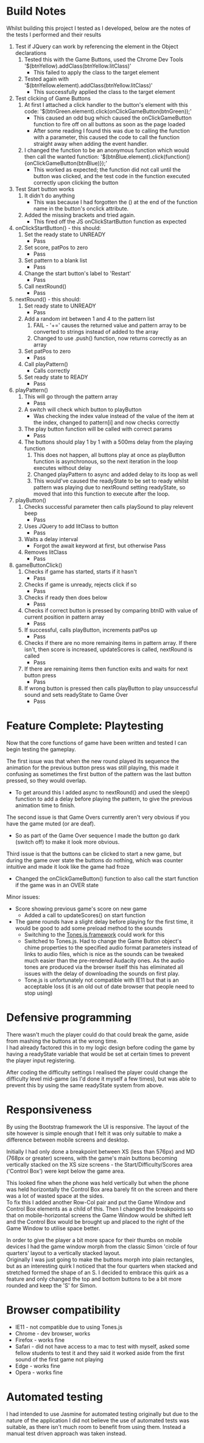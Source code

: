 # Build Notes

Whilst building this project I tested as I developed, below are the notes of the tests I performed and their results

1. Test if JQuery can work by referencing the element in the Object declarations
    1. Tested this with the Game Buttons, used the Chrome Dev Tools '$(btnYellow).addClass(btnYellow.litClass)'
        - This failed to apply the class to the target element
    2. Tested again with '$(btnYellow.element).addClass(btnYellow.litClass)' 
        - This successfully applied the class to the target element
2. Test clicking of Game Buttons
    1. At first I attached a click handler to the button's element with this code: '$(btnGreen.element).click(onClickGameButton(btnGreen));'
        - This caused an odd bug which caused the onClickGameButton function to fire off on all buttons as soon as the page loaded
        - After some reading I found this was due to calling the function with a parameter, this caused the code to call the function straight away when adding the event handler.
    2. I changed the function to be an anonymous function which would then call the wanted function: '$(btnBlue.element).click(function(){onClickGameButton(btnBlue)});'
        - This worked as expected; the function did not call until the button was clicked, and the test code in the function executed correctly upon clicking the button
3. Test Start button works
    1. It didn't do anything
        - This was because I had forgotten the () at the end of the function name in the button's onclick attribute.    
    2. Added the missing brackets and tried again. 
        - This fired off the JS onClickStartButton function as expected
4. onClickStartButton() - this should:
    1. Set the ready state to UNREADY
        - Pass 
    2. Set score, patPos to zero
        - Pass
    3. Set pattern to a blank list
        - Pass
    4. Change the start button's label to 'Restart'
        - Pass
    5. Call nextRound()
        - Pass
5. nextRound() - this should:
    1. Set ready state to UNREADY
        - Pass
    2. Add a random int between 1 and 4 to the pattern list
        1. FAIL - '+=' causes the returned value and pattern array to be converted to strings instead of added to the array
        2. Changed to use .push() function, now returns correctly as an array
    3. Set patPos to zero
        - Pass
    4. Call playPattern()
        - Calls correctly
    5. Set ready state to READY
        - Pass
6. playPattern()
    1. This will go through the pattern array
        - Pass
    2. A switch will check which button to playButton
        - Was checking the index value instead of the value of the item at the index, changed to pattern[i] and now checks correctly
    3. The play button function will be called with correct params
        - Pass
    4. The buttons should play 1 by 1 with a 500ms delay from the playing function
        1. This does not happen, all buttons play at once as playButton function is asynchronous, so the next iteration in the loop executes without delay
        2. Changed playPattern to async and added delay to its loop as well
        3. This would've caused the readyState to be set to ready whilst pattern was playing due to nextRound setting readyState, so moved that into this function to execute after the loop.
7. playButton()
    1. Checks successful parameter then calls playSound to play relevent beep
        - Pass
    2. Uses JQuery to add litClass to button
        - Pass
    3. Waits a delay interval
        - Forgot the await keyword at first, but otherwise Pass
    4. Removes litClass
        - Pass
8. gameButtonClick()
    1. Checks if game has started, starts if it hasn't
        - Pass
    2. Checks if game is unready, rejects click if so
        - Pass
    3. Checks if ready then does below
        - Pass
    4. Checks if correct button is pressed by comparing btnID with value of current position in pattern array
        - Pass 
    5. If successful, calls playButton, increments patPos up
        - Pass
    6. Checks if there are no more remaining items in pattern array. If there isn't, then score is increased, updateScores is called, nextRound is called
        - Pass
    7. If there are remaining items then function exits and waits for next button press
        - Pass
    8. If wrong button is pressed then calls playButton to play unsuccessful sound and sets readyState to Game Over
        - Pass


# Feature Complete: Playtesting

Now that the core functions of game have been written and tested I can begin testing the gameplay.

The first issue was that when the new round played its sequence the animation for the previous button press was still playing, this made it confusing as sometimes the first button of the pattern was the last button pressed, so they would overlap.

- To get around this I added async to nextRound() and used the sleep() function to add a delay before playing the pattern, to give the previous animation time to finish. 

The second issue is that Game Overs currently aren't very obvious if you have the game muted (or are deaf).

- So as part of the Game Over sequence I made the button go dark (switch off) to make it look more obvious.

Third issue is that the buttons can be clicked to start a new game, but during the game over state the buttons do nothing, which was counter intuitive and made it look like the game had froze

- Changed the onClickGameButton() function to also call the start function if the game was in an OVER state


Minor issues: 

- Score showing previous game's score on new game
    - Added a call to updateScores() on start function
- The game rounds have a slight delay before playing for the first time, it would be good to add some preload method to the sounds
    - Switching to the [Tones.js framework](https://tonejs.github.io) could work for this
    - Switched to Tones.js. Had to change the Game Button object's chime properties to the specified audio format parameters instead of links to audio files, which is nice as the sounds can be tweaked much easier than the pre-rendered Audacity ones. As the audio tones are produced via the browser itself this has eliminated all issues with the delay of downloading the sounds on first play.
    - Tone.js is unfortunately not compatible with IE11 but that is an acceptable loss (it is an old out of date browser that people need to stop using)


# Defensive programming

There wasn't much the player could do that could break the game, aside from mashing the buttons at the wrong time.  
I had already factored this in to my logic design before coding the game by having a readyState variable that would be set at certain times to prevent the player input registering.

After coding the difficulty settings I realised the player could change the difficulty level mid-game (as I'd done it myself a few times), but was able to prevent this by using the same readyState system from above.


# Responsiveness

By using the Bootstrap framework the UI is responsive. The layout of the site however is simple enough that I felt it was only suitable to make a difference between mobile screens and desktop.  

Initially I had only done a breakpoint between XS (less than 576px) and MD (768px or greater) screens, with the game's main buttons becoming vertically stacked on the XS size screens - the Start/Difficulty/Scores area ('Control Box') were kept below the game area.  

This looked fine when the phone was held vertically but when the phone was held horizontally the Control Box area barely fit on the screen and there was a lot of wasted space at the sides.  
To fix this I added another Row-Col pair and put the Game Window and Control Box elements as a child of this. Then I changed the breakpoints so that on mobile-horizontal screens the Game Window would be shifted left and the Control Box would be brought up and placed to the right of the Game Window to utilise space better.

In order to give the player a bit more space for their thumbs on mobile devices I had the game window morph from the classic Simon 'circle of four quarters' layout to a vertically stacked layout.  
Originally I was just going to make the buttons morph into plain rectangles, but as an interesting quirk I noticed that the four quarters when stacked and stretched formed the shape of an S. I decided to embrace this quirk as a feature and only changed the top and bottom buttons to be a bit more rounded and keep the 'S' for Simon. 


# Browser compatibility
- IE11 - not compatible due to using Tones.js
- Chrome - dev browser, works
- Firefox - works fine
- Safari - did not have access to a mac to test with myself, asked some fellow students to test it and they said it worked aside from the first sound of the first game not playing
- Edge - works fine
- Opera - works fine


# Automated testing

I had intended to use Jasmine for automated testing originally but due to the nature of the application I did not believe the use of automated tests was suitable, as there isn't much room to benefit from using them. 
Instead a manual test driven approach was taken instead. 